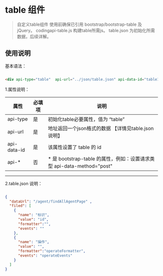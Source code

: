 # table 组件

> 自定义table组件 使用前确保已引用 bootstrap/bootstrap-table 及 jQuery。 
> codingapi-table.js 构建table所需js。 
> table.json 为初始化所需数据，后续详解。 
<!-- more -->


## 使用说明


基本语法：

```html

<div api-type="table"  api-url="../json/table.json" api-data-id="table1" > </div>

```


1.属性说明：


属性 | 必填项 | 说明
--------- | ------------- | -------------
api-type  | 是 | 初始化table必要属性，值为 “table”
api-url   | 是 | 地址返回一个json格式的数据 【详情见table.json说明】
api-data-id | 是 | 该属性设置了 table 的 id
api-* | 否 | * 是 bootstrap-table 的属性，例如：设置请求类型  api-data-method="post"

***

2.table.json 说明：

```json

{
  "dataUrl": "/agent/findAllAgentPage" ,
  "filed": [
    {
      "name": "标识",
      "value": "id",
      "formatter":"",
      "events": ""
    },
    {
      "name": "操作",
      "value": "",
      "formatter":"operateFormatter",
      "events": "operateEvents"
    }
  ]
}

```



